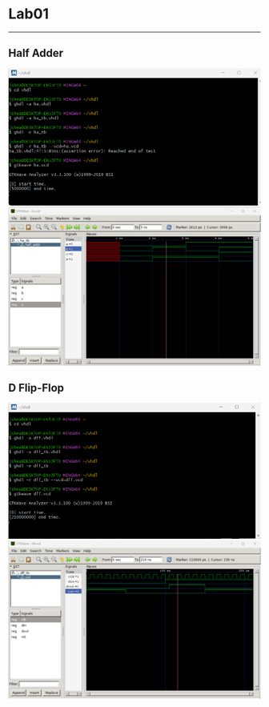 # Lab01
----
## Half Adder
![Half Adder terminal](../images/msyshalfadder.png)
![Half Adder Example](../images/halfadderexample.png)
## D Flip-Flop
![D Flip-Flop terminal](../images/ddflopmsys.png)
![D Flip-Flop](../images/ddflop.png)
